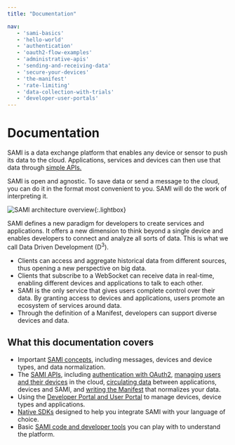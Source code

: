 ```yaml
---
title: "Documentation"

nav:
   - 'sami-basics'
   - 'hello-world'
   - 'authentication'
   - 'oauth2-flow-examples'
   - 'administrative-apis'
   - 'sending-and-receiving-data'
   - 'secure-your-devices'
   - 'the-manifest'
   - 'rate-limiting'
   - 'data-collection-with-trials'
   - 'developer-user-portals'
---
```


# Documentation

SAMI is a data exchange platform that enables any device or sensor to push its data to the cloud. Applications, services and devices can then use that data through [simple APIs.](/sami/api-spec.html)

SAMI is open and agnostic. To save data or send a message to the cloud, you can do it in the format most convenient to you. SAMI will do the work of interpreting it.

![SAMI architecture overview](/images/docs/sami/sami-documentation/sami-architecture-overview.png){:.lightbox}

SAMI defines a new paradigm for developers to create services and applications. It offers a new dimension to think beyond a single device and enables developers to connect and analyze all sorts of data. This is what we call Data Driven Development (D<sup>3</sup>).

- Clients can access and aggregate historical data from different sources, thus opening a new perspective on big data.
- Clients that subscribe to a WebSocket can receive data in real-time, enabling different devices and applications to talk to each other.
- SAMI is the only service that gives users complete control over their data. By granting access to devices and applications, users promote an ecosystem of services around data.
- Through the definition of a Manifest, developers can support diverse devices and data.

## What this documentation covers

- Important [SAMI concepts](/sami/sami-documentation/sami-basics.html), including messages, devices and device types, and data normalization.
- The [SAMI APIs](/sami/api-spec.html), including [authentication with OAuth2](/sami/sami-documentation/authentication.html), [managing users and their devices](/sami/sami-documentation/administrative-apis.html) in the cloud, [circulating data](/sami/sami-documentation/sending-and-receiving-data.html) between applications, devices and SAMI, and [writing the Manifest](/sami/sami-documentation/the-manifest.html) that normalizes your data.
- Using the [Developer Portal and User Portal](/sami/sami-documentation/developer-user-portals.html) to manage devices, device types and applications.
- [Native SDKs](/sami/native-SDKs/) designed to help you integrate SAMI with your language of choice.
- Basic [SAMI code and developer tools](/sami/demos-tools/) you can play with to understand the platform.

